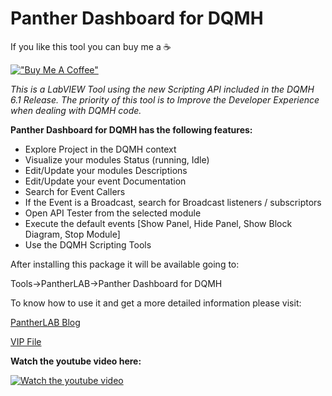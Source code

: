 # Panther Dashboard for DQMH

If you like this tool you can buy me a ☕ 

[!["Buy Me A Coffee"](https://www.buymeacoffee.com/assets/img/custom_images/orange_img.png)](https://www.buymeacoffee.com/enoearias)

_This is a LabVIEW Tool using the new Scripting API included in the DQMH 6.1 Release.
The priority of this tool is to Improve the Developer Experience when dealing with DQMH code._

**Panther Dashboard for DQMH has the following features:**
<ul>
<li>Explore Project in the DQMH context</li>
<li>Visualize your modules Status (running, Idle)</li>
<li>Edit/Update your modules Descriptions</li>
<li>Edit/Update your event Documentation</li>
<li>Search for Event Callers</li>
<li>If the Event is a Broadcast, search for Broadcast listeners / subscriptors</li>
<li>Open API Tester from the selected module</li>
<li>Execute the default events [Show Panel, Hide Panel, Show Block Diagram, Stop Module]</li>
<li>Use the DQMH Scripting Tools</li>
</ul>



After installing this package it will be available going to:

Tools->PantherLAB->Panther Dashboard for DQMH


To know how to use it and get a more detailed information please visit:
 
 
 [PantherLAB Blog](https://pantherlab.com.mx/2022/06/06/panther-dashboard-for-dqmh/)
 
 
 [VIP File](https://github.com/PantherLAB/PantherDashboard/blob/main/VIP/pantherlab_lib_panther_dashboard-1.7.0.9.vip)
 
 **Watch the youtube video here:**
 
 [![Watch the youtube video](https://pantherlab.com.mx/wp-content/uploads/2022/07/youtube-logo-icone.png)](https://youtu.be/j4ikJDI-T5Q)

